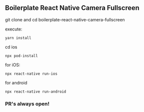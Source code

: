 ## Boilerplate React Native Camera Fullscreen


git clone and cd boilerplate-react-native-camera-fullscreen

execute:

```
yarn install
```

cd ios 

```
npx pod-install
```


for iOS: 
```
npx react-native run-ios
```

for android 
```
npx react-native run-android
```

### PR's always open!
